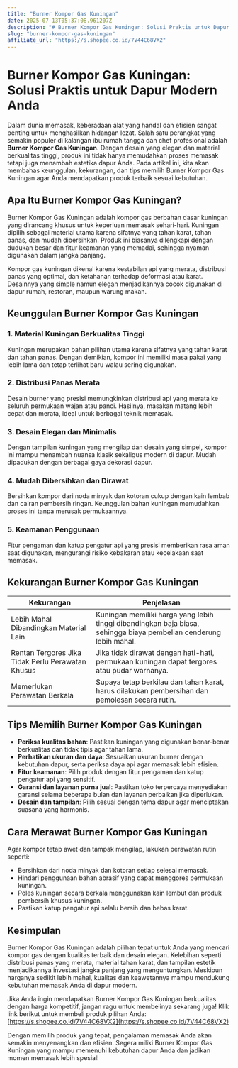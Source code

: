 ```yaml
---
title: "Burner Kompor Gas Kuningan"
date: 2025-07-13T05:37:08.961207Z
description: "# Burner Kompor Gas Kuningan: Solusi Praktis untuk Dapur Modern Anda..."
slug: "burner-kompor-gas-kuningan"
affiliate_url: "https://s.shopee.co.id/7V44C68VX2"
---
```

# Burner Kompor Gas Kuningan: Solusi Praktis untuk Dapur Modern Anda

Dalam dunia memasak, keberadaan alat yang handal dan efisien sangat penting untuk menghasilkan hidangan lezat. Salah satu perangkat yang semakin populer di kalangan ibu rumah tangga dan chef profesional adalah **Burner Kompor Gas Kuningan**. Dengan desain yang elegan dan material berkualitas tinggi, produk ini tidak hanya memudahkan proses memasak tetapi juga menambah estetika dapur Anda. Pada artikel ini, kita akan membahas keunggulan, kekurangan, dan tips memilih Burner Kompor Gas Kuningan agar Anda mendapatkan produk terbaik sesuai kebutuhan.

## Apa Itu Burner Kompor Gas Kuningan?

Burner Kompor Gas Kuningan adalah kompor gas berbahan dasar kuningan yang dirancang khusus untuk keperluan memasak sehari-hari. Kuningan dipilih sebagai material utama karena sifatnya yang tahan karat, tahan panas, dan mudah dibersihkan. Produk ini biasanya dilengkapi dengan dudukan besar dan fitur keamanan yang memadai, sehingga nyaman digunakan dalam jangka panjang.

Kompor gas kuningan dikenal karena kestabilan api yang merata, distribusi panas yang optimal, dan ketahanan terhadap deformasi atau karat. Desainnya yang simple namun elegan menjadikannya cocok digunakan di dapur rumah, restoran, maupun warung makan.

## Keunggulan Burner Kompor Gas Kuningan

### 1. Material Kuningan Berkualitas Tinggi
Kuningan merupakan bahan pilihan utama karena sifatnya yang tahan karat dan tahan panas. Dengan demikian, kompor ini memiliki masa pakai yang lebih lama dan tetap terlihat baru walau sering digunakan.

### 2. Distribusi Panas Merata
Desain burner yang presisi memungkinkan distribusi api yang merata ke seluruh permukaan wajan atau panci. Hasilnya, masakan matang lebih cepat dan merata, ideal untuk berbagai teknik memasak.

### 3. Desain Elegan dan Minimalis
Dengan tampilan kuningan yang mengilap dan desain yang simpel, kompor ini mampu menambah nuansa klasik sekaligus modern di dapur. Mudah dipadukan dengan berbagai gaya dekorasi dapur.

### 4. Mudah Dibersihkan dan Dirawat
Bersihkan kompor dari noda minyak dan kotoran cukup dengan kain lembab dan cairan pembersih ringan. Keunggulan bahan kuningan memudahkan proses ini tanpa merusak permukaannya.

### 5. Keamanan Penggunaan
Fitur pengaman dan katup pengatur api yang presisi memberikan rasa aman saat digunakan, mengurangi risiko kebakaran atau kecelakaan saat memasak.

## Kekurangan Burner Kompor Gas Kuningan

| Kekurangan | Penjelasan |
|--------------|------------|
| Lebih Mahal Dibandingkan Material Lain | Kuningan memiliki harga yang lebih tinggi dibandingkan baja biasa, sehingga biaya pembelian cenderung lebih mahal. |
| Rentan Tergores Jika Tidak Perlu Perawatan Khusus | Jika tidak dirawat dengan hati-hati, permukaan kuningan dapat tergores atau pudar warnanya. |
| Memerlukan Perawatan Berkala | Supaya tetap berkilau dan tahan karat, harus dilakukan pembersihan dan pemolesan secara rutin. |

## Tips Memilih Burner Kompor Gas Kuningan

- **Periksa kualitas bahan**: Pastikan kuningan yang digunakan benar-benar berkualitas dan tidak tipis agar tahan lama.
- **Perhatikan ukuran dan daya**: Sesuaikan ukuran burner dengan kebutuhan dapur, serta periksa daya api agar memasak lebih efisien.
- **Fitur keamanan**: Pilih produk dengan fitur pengaman dan katup pengatur api yang sensitif.
- **Garansi dan layanan purna jual**: Pastikan toko terpercaya menyediakan garansi selama beberapa bulan dan layanan perbaikan jika diperlukan.
- **Desain dan tampilan**: Pilih sesuai dengan tema dapur agar menciptakan suasana yang harmonis.

## Cara Merawat Burner Kompor Gas Kuningan

Agar kompor tetap awet dan tampak mengilap, lakukan perawatan rutin seperti:
- Bersihkan dari noda minyak dan kotoran setiap selesai memasak.
- Hindari penggunaan bahan abrasif yang dapat menggores permukaan kuningan.
- Poles kuningan secara berkala menggunakan kain lembut dan produk pembersih khusus kuningan.
- Pastikan katup pengatur api selalu bersih dan bebas karat.

## Kesimpulan

Burner Kompor Gas Kuningan adalah pilihan tepat untuk Anda yang mencari kompor gas dengan kualitas terbaik dan desain elegan. Kelebihan seperti distribusi panas yang merata, material tahan karat, dan tampilan estetik menjadikannya investasi jangka panjang yang menguntungkan. Meskipun harganya sedikit lebih mahal, kualitas dan keawetannya mampu mendukung kebutuhan memasak Anda di dapur modern.

Jika Anda ingin mendapatkan Burner Kompor Gas Kuningan berkualitas dengan harga kompetitif, jangan ragu untuk membelinya sekarang juga! Klik link berikut untuk membeli produk pilihan Anda:  
[https://s.shopee.co.id/7V44C68VX2](https://s.shopee.co.id/7V44C68VX2)

Dengan memilih produk yang tepat, pengalaman memasak Anda akan semakin menyenangkan dan efisien. Segera miliki Burner Kompor Gas Kuningan yang mampu memenuhi kebutuhan dapur Anda dan jadikan momen memasak lebih spesial!